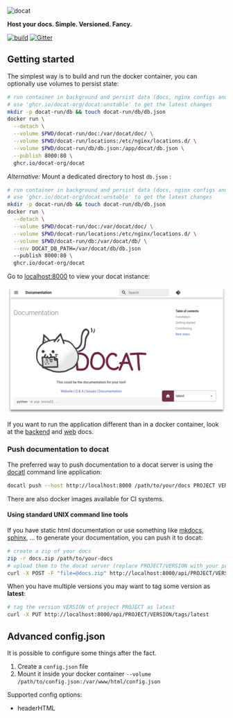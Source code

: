 ![docat](doc/assets/docat-teaser.png)

**Host your docs. Simple. Versioned. Fancy.**

[![build](https://github.com/docat-org/docat/workflows/docat%20ci/badge.svg)](https://github.com/docat-org/docat/actions)
[![Gitter](https://badges.gitter.im/docat-docs-hosting/community.svg)](https://gitter.im/docat-docs-hosting/community?utm_source=badge&utm_medium=badge&utm_campaign=pr-badge)

## Getting started

The simplest way is to build and run the docker container,
you can optionally use volumes to persist state:

```sh
# run container in background and persist data (docs, nginx configs and tokens database)
# use 'ghcr.io/docat-org/docat:unstable' to get the latest changes
mkdir -p docat-run/db && touch docat-run/db/db.json
docker run \
  --detach \
  --volume $PWD/docat-run/doc:/var/docat/doc/ \
  --volume $PWD/docat-run/locations:/etc/nginx/locations.d/ \
  --volume $PWD/docat-run/db/db.json:/app/docat/db.json \
  --publish 8000:80 \
  ghcr.io/docat-org/docat
```

*Alternative:* Mount a dedicated directory to host `db.json` :

```sh
# run container in background and persist data (docs, nginx configs and tokens database)
# use 'ghcr.io/docat-org/docat:unstable' to get the latest changes
mkdir -p docat-run/db && touch docat-run/db/db.json
docker run \
  --detach \
  --volume $PWD/docat-run/doc:/var/docat/doc/ \
  --volume $PWD/docat-run/locations:/etc/nginx/locations.d/ \
  --volume $PWD/docat-run/db:/var/docat/db/ \
  --env DOCAT_DB_PATH=/var/docat/db/db.json
  --publish 8000:80 \
  ghcr.io/docat-org/docat
```

Go to [localhost:8000](http://localhost:8000) to view your docat instance:

![docat screenshot](doc/assets/docat-screenshot.png)

If you want to run the application different than in a docker container, look at the
[backend](docat/README.md) and [web](web/README.md) docs.

### Push documentation to docat

The preferred way to push documentation to a docat server is using the [docatl](https://github.com/docat-org/docatl)
command line application:

```sh
docatl push --host http://localhost:8000 /path/to/your/docs PROJECT VERSION
```

There are also docker images available for CI systems.

#### Using standard UNIX command line tools

If you have static html documentation or use something like
[mkdocs](https://www.mkdocs.org/), [sphinx](http://www.sphinx-doc.org/en/master/), ...
to generate your documentation, you can push it to docat:

```sh
# create a zip of your docs
zip -r docs.zip /path/to/your-docs
# upload them to the docat server (replace PROJECT/VERSION with your projectname and the version of the docs)
curl -X POST -F "file=@docs.zip" http://localhost:8000/api/PROJECT/VERSION
```

When you have multiple versions you may want to tag some version as **latest**:

```sh
# tag the version VERSION of project PROJECT as latest
curl -X PUT http://localhost:8000/api/PROJECT/VERSION/tags/latest
```


## Advanced config.json

It is possible to configure some things after the fact.

1. Create a `config.json` file
2. Mount it inside your docker container `--volume /path/to/config.json:/var/www/html/config.json`

Supported config options:

* headerHTML
